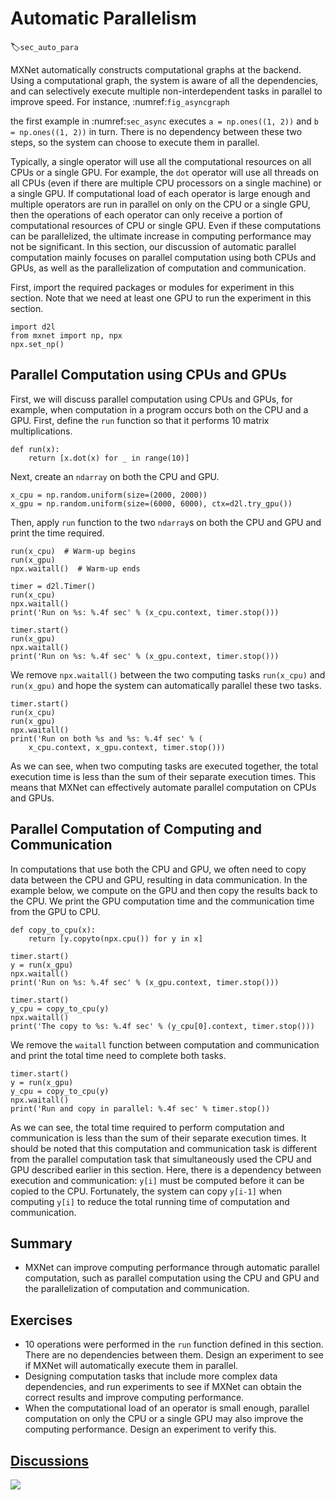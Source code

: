 # Automatic Parallelism
:label:`sec_auto_para`

MXNet automatically constructs computational graphs at the backend. Using a
computational graph, the system is aware of all the dependencies,
and can selectively execute multiple non-interdependent tasks in parallel to
improve speed. For instance, :numref:`fig_asyncgraph` 

the first example in
:numref:`sec_async` executes `a = np.ones((1, 2))` and `b = np.ones((1, 2))`
in turn. There is no dependency between these two steps, so the system can
choose to execute them in parallel.

Typically, a single operator will use all the computational resources on all CPUs or a single GPU. For example, the `dot` operator will use all threads on all CPUs (even if there are multiple CPU processors on a single machine) or a single GPU. If computational load of each operator is large enough and multiple operators are run in parallel on only on the CPU or a single GPU, then the operations of each operator can only receive a portion of computational resources of CPU or single GPU. Even if these computations can be parallelized, the ultimate increase in computing performance may not be significant. In this section, our discussion of automatic parallel computation mainly focuses on parallel computation using both CPUs and GPUs, as well as the parallelization of computation and communication.

First, import the required packages or modules for experiment in this section. Note that we need at least one GPU to run the experiment in this section.

```{.python .input}
import d2l
from mxnet import np, npx
npx.set_np()
```

## Parallel Computation using CPUs and GPUs

First, we will discuss parallel computation using CPUs and GPUs, for example, when computation in a program occurs both on the CPU and a GPU. First, define the `run` function so that it performs 10 matrix multiplications.

```{.python .input}
def run(x):
    return [x.dot(x) for _ in range(10)]
```

Next, create an `ndarray` on both the CPU and GPU.

```{.python .input}
x_cpu = np.random.uniform(size=(2000, 2000))
x_gpu = np.random.uniform(size=(6000, 6000), ctx=d2l.try_gpu())
```

Then, apply `run` function to the two `ndarray`s on both the CPU and GPU and print the time required.

```{.python .input}
run(x_cpu)  # Warm-up begins
run(x_gpu)
npx.waitall()  # Warm-up ends

timer = d2l.Timer()
run(x_cpu)
npx.waitall()
print('Run on %s: %.4f sec' % (x_cpu.context, timer.stop()))

timer.start()
run(x_gpu)
npx.waitall()
print('Run on %s: %.4f sec' % (x_gpu.context, timer.stop()))
```

We remove `npx.waitall()` between the two computing tasks `run(x_cpu)` and `run(x_gpu)` and hope the system can automatically parallel these two tasks.

```{.python .input}
timer.start()
run(x_cpu)
run(x_gpu)
npx.waitall()
print('Run on both %s and %s: %.4f sec' % (
    x_cpu.context, x_gpu.context, timer.stop()))
```

As we can see, when two computing tasks are executed together, the total execution time is less than the sum of their separate execution times. This means that MXNet can effectively automate parallel computation on CPUs and GPUs.


## Parallel Computation of Computing and Communication

In computations that use both the CPU and GPU, we often need to copy data between the CPU and GPU, resulting in data communication. In the example below, we compute on the GPU and then copy the results back to the CPU. We print the GPU computation time and the communication time from the GPU to CPU.

```{.python .input}
def copy_to_cpu(x):
    return [y.copyto(npx.cpu()) for y in x]

timer.start()
y = run(x_gpu)
npx.waitall()
print('Run on %s: %.4f sec' % (x_gpu.context, timer.stop()))

timer.start()
y_cpu = copy_to_cpu(y)
npx.waitall()
print('The copy to %s: %.4f sec' % (y_cpu[0].context, timer.stop()))
```

We remove the `waitall` function between computation and communication and print the total time need to complete both tasks.

```{.python .input}
timer.start()
y = run(x_gpu)
y_cpu = copy_to_cpu(y)
npx.waitall()
print('Run and copy in parallel: %.4f sec' % timer.stop())
```

As we can see, the total time required to perform computation and communication is less than the sum of their separate execution times. It should be noted that this computation and communication task is different from the parallel computation task that simultaneously used the CPU and GPU described earlier in this section. Here, there is a dependency between execution and communication: `y[i]` must be computed before it can be copied to the CPU. Fortunately, the system can copy `y[i-1]` when computing `y[i]` to reduce the total running time of computation and communication.

## Summary

* MXNet can improve computing performance through automatic parallel computation, such as parallel computation using the CPU and GPU and the parallelization of computation and communication.

## Exercises

* 10 operations were performed in the `run` function defined in this section. There are no dependencies between them. Design an experiment to see if MXNet will automatically execute them in parallel.
* Designing computation tasks that include more complex data dependencies, and run experiments to see if MXNet can obtain the correct results and improve computing performance.
* When the computational load of an operator is small enough, parallel computation on only the CPU or a single GPU may also improve the computing performance. Design an experiment to verify this.

## [Discussions](https://discuss.mxnet.io/t/2382)

![](../img/qr_auto-parallelism.svg)
